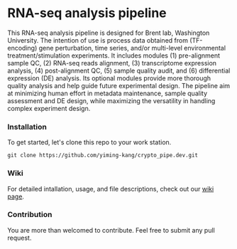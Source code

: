 # RNA-seq analysis pipeline

This RNA-seq analysis pipeline is designed for Brent lab, Washington University. The intention of use is process data obtained from (TF-encoding) gene perturbation, time series, and/or multi-level environmental treatment/stimulation experiments. It includes modules (1) pre-alignment sample QC, (2) RNA-seq reads alignment, (3) transcriptome expression analysis, (4) post-alignment QC, (5) sample quality audit, and (6) differential expression (DE) analysis. Its optional modules provide more thorough quality analysis and help guide future experimental design. The pipeline aim at minimizing human effort in metadata maintenance, sample quality assessment and DE design, while maximizing the versatility in handling complex experiment design.

### Installation
To get started, let's clone this repo to your work station. 
```
git clone https://github.com/yiming-kang/crypto_pipe.dev.git
```

### Wiki
For detailed intallation, usage, and file descriptions, check out our [wiki page](https://github.com/yiming-kang/crypto_pipe.dev/wiki).

### Contribution
You are more than welcomed to contribute. Feel free to submit any pull request.

